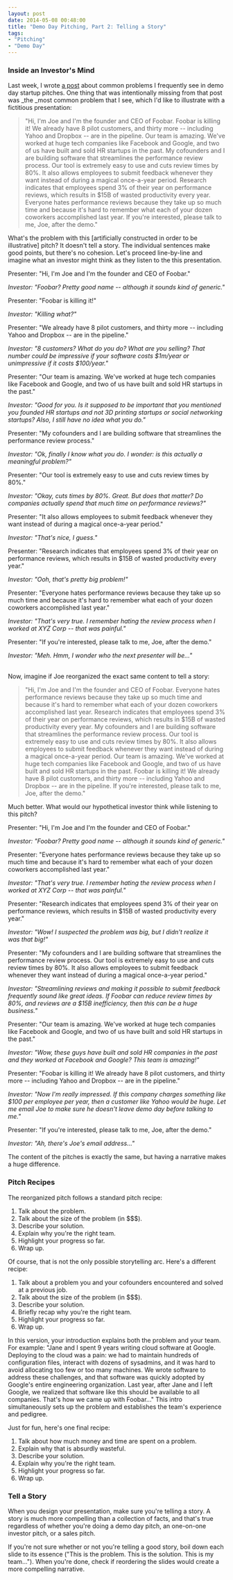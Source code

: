 ```yaml
---
layout: post
date: 2014-05-08 00:48:00
title: "Demo Day Pitching, Part 2: Telling a Story"
tags:
- "Pitching"
- "Demo Day"
---
```


### Inside an Investor's Mind

Last week, I wrote <a href="{{site.url}}demo-day-pitching-part-1-common-problems" target="_blank">a post</a> about common problems I frequently see in demo day startup pitches. One thing that was intentionally missing from that post was _the _most common problem that I see, which I'd like to illustrate with a fictitious presentation:

> "Hi, I'm Joe and I'm the founder and CEO of Foobar. Foobar is killing it! We already have 8 pilot customers, and thirty more -- including Yahoo and Dropbox -- are in the pipeline. Our team is amazing. We've worked at huge tech companies like Facebook and Google, and two of us have built and sold HR startups in the past. My cofounders and I are building software that streamlines the performance review process. Our tool is extremely easy to use and cuts review times by 80%. It also allows employees to submit feedback whenever they want instead of during a magical once-a-year period. Research indicates that employees spend 3% of their year on performance reviews, which results in $15B of wasted productivity every year. Everyone hates performance reviews because they take up so much time and because it's hard to remember what each of your dozen coworkers accomplished last year. If you're interested, please talk to me, Joe, after the demo."

What's the problem with this [artificially constructed in order to be illustrative] pitch? It doesn't tell a story. The individual sentences make good points, but there's no cohesion. Let's proceed line-by-line and imagine what an investor might think as they listen to the this presentation.

Presenter: "Hi, I'm Joe and I'm the founder and CEO of Foobar."

_Investor: "Foobar? Pretty good name -- although it sounds kind of generic."_

Presenter: "Foobar is killing it!"

_Investor: "Killing what?"_

Presenter: "We already have 8 pilot customers, and thirty more -- including Yahoo and Dropbox -- are in the pipeline."

_Investor: "8 customers? What do you do? What are you selling? That number could be impressive if your software costs $1m/year or unimpressive if it costs $100/year."_

Presenter: "Our team is amazing. We've worked at huge tech companies like Facebook and Google, and two of us have built and sold HR startups in the past."

_Investor: "Good for you. Is it supposed to be important that you mentioned you founded HR startups and not 3D printing startups or social networking startups? Also, I still have no idea what you do."_

Presenter: "My cofounders and I are building software that streamlines the performance review process."

_Investor: "Ok, finally I know what you do. I wonder: is this actually a meaningful problem?"_

Presenter: "Our tool is extremely easy to use and cuts review times by 80%."

_Investor: "Okay, cuts times by 80%. Great. But does that matter? Do companies actually spend that much time on performance reviews?"_

Presenter: "It also allows employees to submit feedback whenever they want instead of during a magical once-a-year period."

_Investor: "That's nice, I guess."_

Presenter: "Research indicates that employees spend 3% of their year on performance reviews, which results in $15B of wasted productivity every year."

_Investor: "Ooh, that's pretty big problem!"_

Presenter: "Everyone hates performance reviews because they take up so much time and because it's hard to remember what each of your dozen coworkers accomplished last year."

_Investor: "That's very true. I remember hating the review process when I worked at XYZ Corp -- that was painful."_

Presenter: "If you're interested, please talk to me, Joe, after the demo."

_Investor: "Meh. Hmm, I wonder who the next presenter will be..."_  

<br>
Now, imagine if Joe reorganized the exact same content to tell a story:

> "Hi, I'm Joe and I'm the founder and CEO of Foobar. Everyone hates performance reviews because they take up so much time and because it's hard to remember what each of your dozen coworkers accomplished last year. Research indicates that employees spend 3% of their year on performance reviews, which results in $15B of wasted productivity every year. My cofounders and I are building software that streamlines the performance review process. Our tool is extremely easy to use and cuts review times by 80%. It also allows employees to submit feedback whenever they want instead of during a magical once-a-year period. Our team is amazing. We've worked at huge tech companies like Facebook and Google, and two of us have built and sold HR startups in the past. Foobar is killing it! We already have 8 pilot customers, and thirty more -- including Yahoo and Dropbox -- are in the pipeline. If you're interested, please talk to me, Joe, after the demo."

Much better. What would our hypothetical investor think while listening to this pitch?

Presenter: "Hi, I'm Joe and I'm the founder and CEO of Foobar."

_Investor: "Foobar? Pretty good name -- although it sounds kind of generic."_

Presenter: "Everyone hates performance reviews because they take up so much time and because it's hard to remember what each of your dozen coworkers accomplished last year."

_Investor: "That's very true. I remember hating the review process when I worked at XYZ Corp -- that was painful."_

Presenter: "Research indicates that employees spend 3% of their year on performance reviews, which results in $15B of wasted productivity every year."

_Investor: "Wow! I suspected the problem was big, but I didn't realize it was that big!"_

Presenter: "My cofounders and I are building software that streamlines the performance review process. Our tool is extremely easy to use and cuts review times by 80%. It also allows employees to submit feedback whenever they want instead of during a magical once-a-year period."

_Investor: "Streamlining reviews and making it possible to submit feedback frequently sound like great ideas. If Foobar can reduce review times by 80%, and reviews are a $15B inefficiency, then this can be a huge business."_

Presenter: "Our team is amazing. We've worked at huge tech companies like Facebook and Google, and two of us have built and sold HR startups in the past."

_Investor: "Wow, these guys have built and sold HR companies in the past and they worked at Facebook and Google? This team is amazing!"_

Presenter: "Foobar is killing it! We already have 8 pilot customers, and thirty more -- including Yahoo and Dropbox -- are in the pipeline."

_Investor: "Now I'm really impressed. If this company charges something like $100 per employee per year, then a customer like Yahoo would be huge. Let me email Joe to make sure he doesn't leave demo day before talking to me."_

Presenter: "If you're interested, please talk to me, Joe, after the demo."

_Investor: "Ah, there's Joe's email address..."_

The content of the pitches is exactly the same, but having a narrative makes a huge difference.

### Pitch Recipes

The reorganized pitch follows a standard pitch recipe:

1. Talk about the problem.
2. Talk about the size of the problem (in $$$).
3. Describe your solution.
4. Explain why you're the right team.
5. Highlight your progress so far.
6. Wrap up.

Of course, that is not the only possible storytelling arc. Here's a different recipe: 

1. Talk about a problem you and your cofounders encountered and solved at a previous job.
2. Talk about the size of the problem (in $$$).
3. Describe your solution.
4. Briefly recap why you're the right team.
5. Highlight your progress so far.
6. Wrap up.

In this version, your introduction explains both the problem and your team. For example: "Jane and I spent 9 years writing cloud software at Google. Deploying to the cloud was a pain: we had to maintain hundreds of configuration files, interact with dozens of sysadmins, and it was hard to avoid allocating too few or too many machines. We wrote software to address these challenges, and that software was quickly adopted by Google's entire engineering organization. Last year, after Jane and I left Google, we realized that software like this should be available to all companies. That's how we came up with Foobar..." This intro simultaneously sets up the problem and establishes the team's experience and pedigree.

Just for fun, here's one final recipe:

1. Talk about how much money and time are spent on a problem.
2. Explain why that is absurdly wasteful.
3. Describe your solution.
4. Explain why you're the right team.
5. Highlight your progress so far.
6. Wrap up.

### Tell a Story

When you design your presentation, make sure you're telling a story. A story is much more compelling than a collection of facts, and that's true regardless of whether you're doing a demo day pitch, an one-on-one investor pitch, or a sales pitch.

If you're not sure whether or not you're telling a good story, boil down each slide to its essence ("This is the problem. This is the solution. This is my team..."). When you're done, check if reordering the slides would create a more compelling narrative.